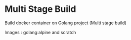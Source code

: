 # Multi Stage Build
Build docker container on Golang project (Multi stage build)

Images : golang:alpine and scratch
